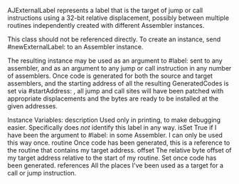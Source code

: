 AJExternalLabel represents a label that is the target of jump or call instructions using a 32-bit relative displacement, possibly between multiple routines independently created with different Assembler instances.

This class should not be referenced directly. To create an instance, send #newExternalLabel: to an Assembler instance.

The resulting instance may be used as an argument to #label: sent to any assembler, and as an argument to any jump or call instruction in any number of assemblers. Once code is generated for both the source and target assemblers, and the starting address of all the resulting GeneratedCodes is set via #startAddress: , all jump and call sites will have been patched with appropriate displacements and the bytes are ready to be installed at the given addresses.

Instance Variables:
	description	<String> Used only in printing, to make debugging easier. Specifically does *not* identify this label in any way.
	isSet	<Boolean> True if I have been the argument to #label: in some Assembler. I can only be used this way once.
	routine	<AJGeneratedCode> Once code has been generated, this is a reference to the routine that contains my target address.
	offset	<Integer> The relative byte offset of my target address relative to the start of my routine. Set once code has been generated.
	references	<IdentitySet of AJExternalReference> All the places I've been used as a target for a call or jump instruction.